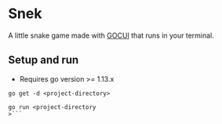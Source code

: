 # Snek
A little snake game made with [GOCUI](https://github.com/awesome-gocui/gocui) 
that runs in your terminal.

## Setup and run
* Requires go version >= 1.13.x

```
go get -d <project-directory>
```

```
go run <project-directory
>```


